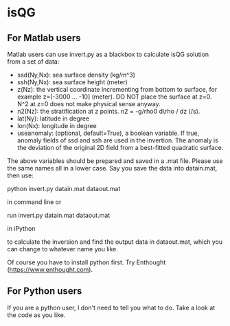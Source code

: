 isQG
==================

For Matlab users
------------------

Matlab users can use invert.py as a blackbox to calculate isQG solution from a set of data:

 - ssd(Ny,Nx): sea surface density (kg/m^3)
 - ssh(Ny,Nx): sea surface height (meter)
 - z(Nz): the vertical coordinate incrementing from bottom to surface, for example z=[-3000 ... -10] (meter). DO NOT place the surface at z=0. N^2 at z=0 does not make physical sense anyway.
 - n2(Nz): the stratification at z points. n2 = -g/rho0 d\rho / dz (/s).
 - lat(Ny): latitude in degree
 - lon(Nx): longitude in degree
 - useanomaly: (optional, default=True), a boolean variable. If true, anomaly fields of ssd and ssh are used in the invertion. The anomaly is the deviation  of the original 2D field from a best-fitted quadratic surface.

The above variables should be prepared and saved in a .mat file. Please use the same names all in a lower case. Say you save the data into datain.mat, then use:
  
  python invert.py datain.mat dataout.mat

in command line or 

  run invert.py datain.mat dataout.mat

in iPython

to calculate the inversion and find the output data in dataout.mat, which you can change to whatever name you like.

Of course you have to install python first. Try Enthought (https://www.enthought.com).

For Python users
------------------

If you are a python user, I don't need to tell you what to do. Take a look at the code as you like.


